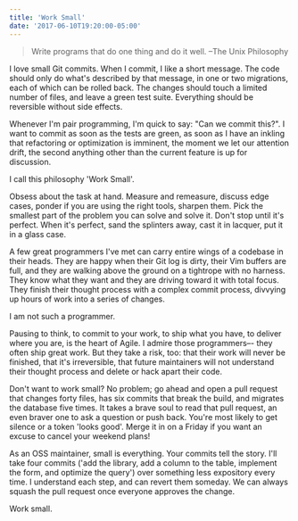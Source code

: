 ```yaml
---
title: 'Work Small'
date: '2017-06-10T19:20:00-05:00'
---
```


> Write programs that do one thing and do it well. –The Unix Philosophy

I love small Git commits. When I commit, I like a short message. The code
should only do what's described by that message, in one or two migrations, each
of which can be rolled back. The changes should touch a limited number of
files, and leave a green test suite. Everything should be reversible without
side effects.

Whenever I'm pair programming, I'm quick to say: "Can we commit this?". I want
to commit as soon as the tests are green, as soon as I have an inkling that
refactoring or optimization is imminent, the moment we let our attention drift,
the second anything other than the current feature is up for discussion.

I call this philosophy 'Work Small'.

Obsess about the task at hand. Measure and remeasure, discuss edge cases,
ponder if you are using the right tools, sharpen them. Pick the smallest part
of the problem you can solve and solve it. Don't stop until it's perfect. When
it's perfect, sand the splinters away, cast it in lacquer, put it in a glass
case.

A few great programmers I've met can carry entire wings of a codebase in their
heads. They are happy when their Git log is dirty, their Vim buffers are full,
and they are walking above the ground on a tightrope with no harness. They know
what they want and they are driving toward it with total focus. They finish
their thought process with a complex commit process, divvying up hours of work
into a series of changes.

I am not such a programmer.

Pausing to think, to commit to your work, to ship what you have, to deliver
where you are, is the heart of Agile. I admire those programmers–- they often
ship great work. But they take a risk, too: that their work will never be
finished, that it's irreversible, that future maintainers will not understand
their thought process and delete or hack apart their code.

Don't want to work small? No problem; go ahead and open a pull request that
changes forty files, has six commits that break the build, and migrates the
database five times. It takes a brave soul to read that pull request, an even
braver one to ask a question or push back. You're most likely to get silence or
a token 'looks good'. Merge it in on a Friday if you want an excuse to cancel
your weekend plans!

As an OSS maintainer, small is everything. Your commits tell
the story. I'll take four commits ('add the library, add a column to the table,
implement the form, and optimize the query') over something less expository
every time. I understand each step, and can revert them someday. We can always
squash the pull request once everyone approves the change.


Work small.
